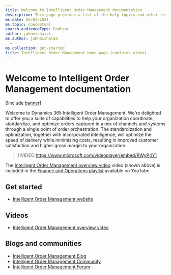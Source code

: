 ```yaml
---
title: Welcome to Intelligent Order Management documentation
description: This page provides a list of the help topics and other resources for Intelligent Order Management features.   
ms.date: 03/01/2021
ms.topic: conceptual
search.audienceType: EndUser
author: johnmichalak
ms.author: johnmichalak
  - 
ms.collection: get-started
title: Intelligent Order Management home page (contains video)
---
```


# Welcome to Intelligent Order Management documentation

[!include [banner](includes/banner.md)]

Welcome to Dynamics 365 Intelligent Order Management. We're delighted to offer you a suite of capabilities to help your organization coordinate, standardize, and optimize orders captured in a mix of channels and systems through a single point of order orchestration. The standardization and optimization, together with incorporated intelligence, will optimize the speed of delivery while minimizing costs, resulting in improved customer satisfaction and higher gross margin to your organization.   

> [!VIDEO https://www.microsoft.com/videoplayer/embed/RWyP4Y]

The [Intelligent Order Management overview video](https://www.youtube.com/watch?v=X73HzFPrBb0&feature=youtu.be) video (shown above) is included in the [Finance and Operations playlist](https://www.youtube.com/playlist?list=PLcakwueIHoT_SYfIaPGoOhloFoCXiUSyW) available on YouTube.

## Get started
- [Intelligent Order Management website](https://dynamics.microsoft.com/intelligent-order-management/)

## Videos
- [Intelligent Order Management overview video](https://www.youtube.com/watch?v=X73HzFPrBb0&feature=youtu.be)

## Blogs and communities
- [Intelligent Order Management Blog](https://community.dynamics.com/365/dynamics-365-intelligent-order-management/b/dynamics-365-intelligent-order-management-blog)
- [Intelligent Order Management Community](https://community.dynamics.com/365/dynamics-365-intelligent-order-management)
- [Intelligent Order Management Forum](https://community.dynamics.com/365/dynamics-365-intelligent-order-management/f/dynamics-365-intelligent-order-management-forum)
